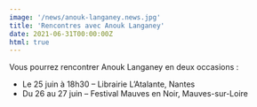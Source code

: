 ```yaml
---
image: '/news/anouk-langaney.news.jpg'
title: 'Rencontres avec Anouk Langaney'
date: 2021-06-31T00:00:00Z
html: true
---
```


<p>Vous pourrez rencontrer Anouk Langaney en deux occasions :</p>
<ul>
  <li>Le 25 juin à 18h30 – Librairie L’Atalante, Nantes</li>
  <li>Du 26 au 27 juin – Festival Mauves en Noir, Mauves-sur-Loire</li>
</ul>


